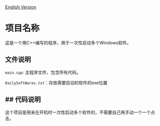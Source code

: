 [English Version](README.md) 

# 项目名称 

这是一个用C++编写的程序，用于一次性启动多个Windows软件。 

## 文件说明 

 `main.cpp`: 主程序文件，包含所有代码。 

`DailySoftWares.txt`：存放需要启动的软件的exe位置

## ## 代码说明 

这个项目是用来在开机时一次性启动多个软件的，不需要自己再手动一个一个点击。

